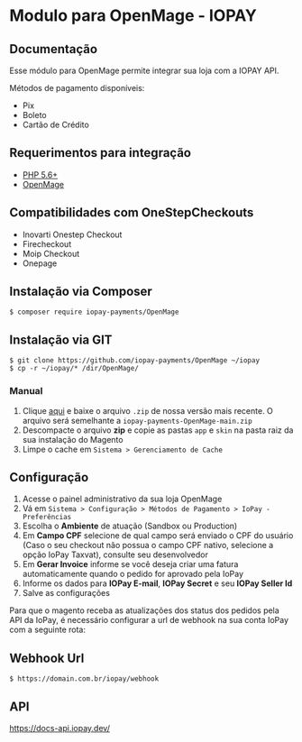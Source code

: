 # Modulo para OpenMage - IOPAY

## Documentação

Esse módulo para OpenMage permite integrar sua loja com a IOPAY API.

Métodos de pagamento disponíveis:

- Pix
- Boleto
- Cartão de Crédito

## Requerimentos para integração
- [PHP 5.6+](https://www.php.net)
- [OpenMage](https://www.openmage.org/)

## Compatibilidades com OneStepCheckouts
- Inovarti Onestep Checkout
- Firecheckout
- Moip Checkout
- Onepage

## Instalação via Composer
	$ composer require iopay-payments/OpenMage

## Instalação via GIT
    $ git clone https://github.com/iopay-payments/OpenMage ~/iopay
    $ cp -r ~/iopay/* /dir/OpenMage/

### Manual

1. Clique [aqui](https://github.com/iopay-payments/OpenMage) e baixe o arquivo `.zip` de nossa versão mais recente. O arquivo será semelhante a `iopay-payments-OpenMage-main.zip`
2. Descompacte o arquivo **zip** e copie as pastas `app` e `skin` na pasta raiz da sua instalação do Magento
3. Limpe o cache em `Sistema > Gerenciamento de Cache`

## Configuração

1. Acesse o painel administrativo da sua loja OpenMage
2. Vá em `Sistema > Configuração > Métodos de Pagamento > IoPay - Preferências`
3. Escolha o **Ambiente** de atuação (Sandbox ou Production)
4. Em **Campo CPF** selecione de qual campo será enviado o CPF do usuário (Caso o seu checkout não possua o campo CPF nativo, selecione a opção IoPay Taxvat), consulte seu desenvolvedor
5. Em **Gerar Invoice** informe se você deseja criar uma fatura automaticamente quando o pedido for aprovado pela IoPay
6. Informe os dados para **IOPay E-mail**, **IOPay Secret** e seu **IOPay Seller Id**
7. Salve as configurações

Para que o magento receba as atualizações dos status dos pedidos pela API da IoPay, é necessário configurar a url de webhook na sua conta IoPay com a seguinte rota:

## Webhook Url
	$ https://domain.com.br/iopay/webhook

## API
https://docs-api.iopay.dev/